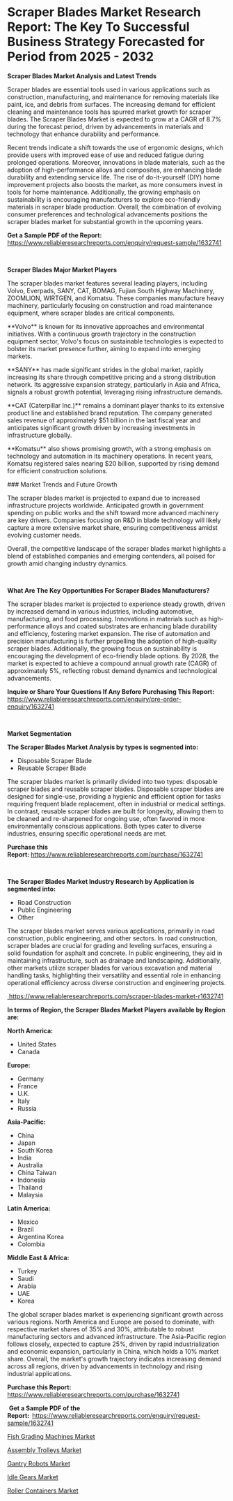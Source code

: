 <p><h1>Scraper Blades Market Research Report: The Key To Successful Business Strategy Forecasted for Period from 2025 - 2032</h1></p><p><strong>Scraper Blades Market Analysis and Latest Trends</strong></p>
<p><p>Scraper blades are essential tools used in various applications such as construction, manufacturing, and maintenance for removing materials like paint, ice, and debris from surfaces. The increasing demand for efficient cleaning and maintenance tools has spurred market growth for scraper blades. The Scraper Blades Market is expected to grow at a CAGR of 8.7% during the forecast period, driven by advancements in materials and technology that enhance durability and performance.</p><p>Recent trends indicate a shift towards the use of ergonomic designs, which provide users with improved ease of use and reduced fatigue during prolonged operations. Moreover, innovations in blade materials, such as the adoption of high-performance alloys and composites, are enhancing blade durability and extending service life. The rise of do-it-yourself (DIY) home improvement projects also boosts the market, as more consumers invest in tools for home maintenance. Additionally, the growing emphasis on sustainability is encouraging manufacturers to explore eco-friendly materials in scraper blade production. Overall, the combination of evolving consumer preferences and technological advancements positions the scraper blades market for substantial growth in the upcoming years.</p></p>
<p><strong>Get a Sample PDF of the Report:&nbsp;</strong> <a href="https://www.reliableresearchreports.com/enquiry/request-sample/1632741?utm_campaign=41&utm_medium=2&utm_source=Github&utm_content=ia&utm_term=21022025&utm_id=scraper-blades">https://www.reliableresearchreports.com/enquiry/request-sample/1632741</a></p>
<p>&nbsp;</p>
<p><strong>Scraper Blades Major Market Players</strong></p>
<p><p>The scraper blades market features several leading players, including Volvo, Everpads, SANY, CAT, BOMAG, Fujian South Highway Machinery, ZOOMLION, WIRTGEN, and Komatsu. These companies manufacture heavy machinery, particularly focusing on construction and road maintenance equipment, where scraper blades are critical components.</p><p>**Volvo** is known for its innovative approaches and environmental initiatives. With a continuous growth trajectory in the construction equipment sector, Volvo's focus on sustainable technologies is expected to bolster its market presence further, aiming to expand into emerging markets.</p><p>**SANY** has made significant strides in the global market, rapidly increasing its share through competitive pricing and a strong distribution network. Its aggressive expansion strategy, particularly in Asia and Africa, signals a robust growth potential, leveraging rising infrastructure demands.</p><p>**CAT (Caterpillar Inc.)** remains a dominant player thanks to its extensive product line and established brand reputation. The company generated sales revenue of approximately $51 billion in the last fiscal year and anticipates significant growth driven by increasing investments in infrastructure globally. </p><p>**Komatsu** also shows promising growth, with a strong emphasis on technology and automation in its machinery operations. In recent years, Komatsu registered sales nearing $20 billion, supported by rising demand for efficient construction solutions.</p><p>### Market Trends and Future Growth</p><p>The scraper blades market is projected to expand due to increased infrastructure projects worldwide. Anticipated growth in government spending on public works and the shift toward more advanced machinery are key drivers. Companies focusing on R&D in blade technology will likely capture a more extensive market share, ensuring competitiveness amidst evolving customer needs.</p><p>Overall, the competitive landscape of the scraper blades market highlights a blend of established companies and emerging contenders, all poised for growth amid changing industry dynamics.</p></p>
<p>&nbsp;</p>
<p><strong>What Are The Key Opportunities For Scraper Blades Manufacturers?</strong></p>
<p><p>The scraper blades market is projected to experience steady growth, driven by increased demand in various industries, including automotive, manufacturing, and food processing. Innovations in materials such as high-performance alloys and coated substrates are enhancing blade durability and efficiency, fostering market expansion. The rise of automation and precision manufacturing is further propelling the adoption of high-quality scraper blades. Additionally, the growing focus on sustainability is encouraging the development of eco-friendly blade options. By 2028, the market is expected to achieve a compound annual growth rate (CAGR) of approximately 5%, reflecting robust demand dynamics and technological advancements.</p></p>
<p><strong>Inquire or Share Your Questions If Any Before Purchasing This Report:</strong> <a href="https://www.reliableresearchreports.com/enquiry/pre-order-enquiry/1632741?utm_campaign=41&utm_medium=2&utm_source=Github&utm_content=ia&utm_term=21022025&utm_id=scraper-blades">https://www.reliableresearchreports.com/enquiry/pre-order-enquiry/1632741</a></p>
<p>&nbsp;</p>
<p><strong>Market Segmentation</strong></p>
<p><strong>The Scraper Blades Market Analysis by types is segmented into:</strong></p>
<p><ul><li>Disposable Scraper Blade</li><li>Reusable Scraper Blade</li></ul></p>
<p><p>The scraper blades market is primarily divided into two types: disposable scraper blades and reusable scraper blades. Disposable scraper blades are designed for single-use, providing a hygienic and efficient option for tasks requiring frequent blade replacement, often in industrial or medical settings. In contrast, reusable scraper blades are built for longevity, allowing them to be cleaned and re-sharpened for ongoing use, often favored in more environmentally conscious applications. Both types cater to diverse industries, ensuring specific operational needs are met.</p></p>
<p><strong>Purchase this Report:&nbsp;</strong><a href="https://www.reliableresearchreports.com/purchase/1632741?utm_campaign=41&utm_medium=2&utm_source=Github&utm_content=ia&utm_term=21022025&utm_id=scraper-blades">https://www.reliableresearchreports.com/purchase/1632741</a></p>
<p>&nbsp;</p>
<p><strong>The Scraper Blades Market Industry Research by Application is segmented into:</strong></p>
<p><ul><li>Road Construction</li><li>Public Engineering</li><li>Other</li></ul></p>
<p><p>The scraper blades market serves various applications, primarily in road construction, public engineering, and other sectors. In road construction, scraper blades are crucial for grading and leveling surfaces, ensuring a solid foundation for asphalt and concrete. In public engineering, they aid in maintaining infrastructure, such as drainage and landscaping. Additionally, other markets utilize scraper blades for various excavation and material handling tasks, highlighting their versatility and essential role in enhancing operational efficiency across diverse construction and engineering projects.</p></p>
<p><a href="https://www.reliableresearchreports.com/scraper-blades-market-r1632741?utm_campaign=41&utm_medium=2&utm_source=Github&utm_content=ia&utm_term=21022025&utm_id=scraper-blades">&nbsp;https://www.reliableresearchreports.com/scraper-blades-market-r1632741</a></p>
<p><strong>In terms of Region, the Scraper Blades Market Players available by Region are:</strong></p>
<p>
    <p> <strong> North America: </strong>
        <ul>
            <li>United States</li>
            <li>Canada</li>
        </ul>
        </p> 
    <p> <strong> Europe: </strong>
        <ul>
            <li>Germany</li>
            <li>France</li>
            <li>U.K.</li>
            <li>Italy</li>
            <li>Russia</li>
        </ul>
        </p> 
    <p> <strong> Asia-Pacific: </strong>
        <ul>
            <li>China</li>
            <li>Japan</li>
            <li>South Korea</li>
            <li>India</li>
            <li>Australia</li>
            <li>China Taiwan</li>
            <li>Indonesia</li>
            <li>Thailand</li>
            <li>Malaysia</li>
        </ul>
        </p> 
    <p> <strong> Latin America: </strong>
        <ul>
            <li>Mexico</li>
            <li>Brazil</li>
            <li>Argentina Korea</li>
            <li>Colombia</li>
        </ul>
        </p> 
    <p> <strong> Middle East & Africa: </strong>
        <ul>
            <li>Turkey</li>
            <li>Saudi</li>
            <li>Arabia</li>
            <li>UAE</li>
            <li>Korea</li>
        </ul>
    </p>
    </p>
<p><p>The global scraper blades market is experiencing significant growth across various regions. North America and Europe are poised to dominate, with respective market shares of 35% and 30%, attributable to robust manufacturing sectors and advanced infrastructure. The Asia-Pacific region follows closely, expected to capture 25%, driven by rapid industrialization and economic expansion, particularly in China, which holds a 10% market share. Overall, the market's growth trajectory indicates increasing demand across all regions, driven by advancements in technology and rising industrial applications.</p></p>
<p><strong>Purchase this Report: </strong><a href="https://www.reliableresearchreports.com/purchase/1632741?utm_campaign=41&utm_medium=2&utm_source=Github&utm_content=ia&utm_term=21022025&utm_id=scraper-blades">https://www.reliableresearchreports.com/purchase/1632741</a></p>
<p>&nbsp;<strong>Get a Sample PDF of the Report:&nbsp;&nbsp;</strong><a href="https://www.reliableresearchreports.com/enquiry/request-sample/1632741?utm_campaign=41&utm_medium=2&utm_source=Github&utm_content=ia&utm_term=21022025&utm_id=scraper-blades">https://www.reliableresearchreports.com/enquiry/request-sample/1632741</a></p>
<p><strong></strong></p>
<p><p><a href="https://github.com/shafriusizi/Market-Research-Report-List-1/blob/main/fish-grading-machines-market.md?utm_campaign=41&utm_medium=2&utm_source=Github&utm_content=ia&utm_term=21022025&utm_id=scraper-blades">Fish Grading Machines Market</a></p><p><a href="https://github.com/kukolkasimo5/Market-Research-Report-List-1/blob/main/assembly-trolleys-market.md?utm_campaign=41&utm_medium=2&utm_source=Github&utm_content=ia&utm_term=21022025&utm_id=scraper-blades">Assembly Trolleys Market</a></p><p><a href="https://github.com/mudgeadamsvx/Market-Research-Report-List-1/blob/main/gantry-robots-market.md?utm_campaign=41&utm_medium=2&utm_source=Github&utm_content=ia&utm_term=21022025&utm_id=scraper-blades">Gantry Robots Market</a></p><p><a href="https://github.com/koylebondant/Market-Research-Report-List-1/blob/main/idle-gears-market.md?utm_campaign=41&utm_medium=2&utm_source=Github&utm_content=ia&utm_term=21022025&utm_id=scraper-blades">Idle Gears Market</a></p><p><a href="https://github.com/beyeagamizjp/Market-Research-Report-List-1/blob/main/roller-containers-market.md?utm_campaign=41&utm_medium=2&utm_source=Github&utm_content=ia&utm_term=21022025&utm_id=scraper-blades">Roller Containers Market</a></p></p>
